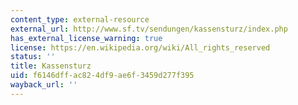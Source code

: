```yaml
---
content_type: external-resource
external_url: http://www.sf.tv/sendungen/kassensturz/index.php
has_external_license_warning: true
license: https://en.wikipedia.org/wiki/All_rights_reserved
status: ''
title: Kassensturz
uid: f6146dff-ac82-4df9-ae6f-3459d277f395
wayback_url: ''
---
```

